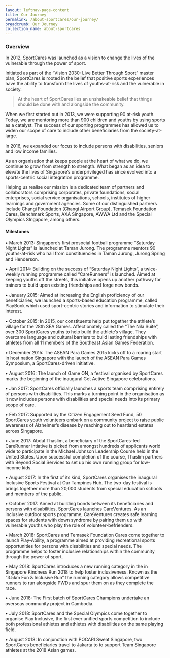```yaml
---
layout: leftnav-page-content
title: Our Journey
permalink: /about-sportcares/our-journey/
breadcrumb: Our Journey
collection_name: about-sportcares
---
```


### Overview

In 2012, SportCares was launched as a vision to change the lives of the vulnerable through the power of sport.

Initiated as part of the “Vision 2030: Live Better Through Sport” master plan, SportCares is rooted in the belief that positive sports experiences have the ability to transform the lives of youths-at-risk and the vulnerable in society. 

>At the heart of SportCares lies an unshakeable belief that things should be done with and alongside the community.  

When we first started out in 2013, we were supporting 90 at-risk youth. Today, we are mentoring more than 900 children and youths by using sports as a catalyst. The success of our sporting programmes has allowed us to widen our scope of care to include other beneficiaries from the society-at-large.  

In 2016, we expanded our focus to include persons with disabilities, seniors and low income families. 

As an organisation that keeps people at the heart of what we do, we continue to grow from strength to strength. What began as an idea to elevate the lives of Singapore’s underprivileged has since evolved into a sports-centric social integration programme.

Helping us realise our mission is a dedicated team of partners and collaborators comprising corporates, private foundations, social enterprises, social service organisations, schools, institutes of higher learnings and government agencies. Some of our distinguished partners include Changi Foundation (Changi Airport Group), Temasek Foundation Cares, Benchmark Sports, AXA Singapore, AWWA Ltd and the Special Olympics SIngapore, among others. 

#### Milestones

•	March 2013: Singapore’s first prosocial football programme “Saturday Night Lights” is launched at Taman Jurong. The programme mentors 90 youths-at-risk who hail from constituencies in Taman Jurong, Jurong Spring and Henderson. 

•	April 2014: Building on the success of “Saturday Night Lights”, a twice-weekly running programme called “CareRunners” is launched. Aimed at keeping youths off the streets, this initiative opens up another pathway for trainers to build upon existing friendships and forge new bonds. 

•	January 2015: Aimed at increasing the English proficiency of our beneficiaries, we launched a sports-based education programme, called PlayBook which used sport-centric stories and information to stimulate their interest. 

•	October 2015: In 2015, our constituents help put together the athlete’s village for the 28th SEA Games. Affectionately called the “The Nila Suite”, over 300 SportCares youths to help build the athlete’s village. They overcame language and cultural barriers to build lasting friendships with athletes from all 11 members of the Southeast Asian Games Federation. 

•	December 2015:  The ASEAN Para Games 2015 kicks off to a roaring start in host nation Singapore with the launch of the ASEAN Para Games Symposium, a SportCares-driven initiative. 

•	August 2016:  The launch of Game ON, a festival organised by SportCares marks the beginning of the inaugural Get Active Singapore celebrations. 

•	Jan 2017:  SportCares officially launches a sports team comprising entirely of persons with disabilities. This marks a turning point in the organisation as it now  includes persons with disabilities and special needs into its primary scope of care. 

•	Feb 2017:  Supported by the Citizen Engagement Seed Fund, 50 SportCares youth volunteers embark on a community project to raise public awareness of Alzheimer’s disease by reaching out to heartland estates across Singapore. 

•	June 2017:  Abdul Thaslim, a beneficiary of the SportCares-led CareRunner intiative is picked from amongst hundreds of applicants world wide to participate in the Michael Johnson Leadership Course held in the United States. Upon successful completion of the course, Thaslim partners with Beyond Social Services to set up his own running group for low-income kids.  

•	August 2017:  In the first of its kind, SportCares organises the inaugural Inclusive Sports Festival at Our Tampines Hub. The two-day festival is brings together more than 20,000 students from special education schools and members of the public.


•	October 2017:  Aimed at building bonds between its beneficiaries and persons with disabilities, SportCares launches CareVentures. As an inclusive outdoor sports programme, CareVentures creates safe learning spaces for students with down syndrome by pairing them up with vulnerable youths who play the role of volunteer-befrienders. 

•	March 2018: SportCares and Temasek Foundation Cares come together to launch Play-Ability, a programme aimed at providing recreational sports opportunities for persons with disabilities and special needs. The programme helps to foster inclusive relationships within the community through the power of sport. 

•	May 2018:  SportCares introduces a new running category in the in Singapore Kindness Run 2018 to help foster inclusiveness. Known as the “3.5km Fun & Inclusive Run” the running category allows competitive runners to run alongside PWDs and spur them on as they complete the race. 


•	June 2018:  The First batch of SportCares Champions undertake an overseas community project in Cambodia. 

•	July 2018:  SportCares and the Special Olympics come together to organise Play Inclusive, the first ever unified sports competition to include both professional athletes and athletes with disabilities on the same playing field. 

•	August 2018: In conjunction with POCARI Sweat Singapore, two SportCares beneficiaries travel to Jakarta to to support Team Singapore athletes at the 2018 Asian games.  
